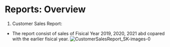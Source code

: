 # Reports: Overview

1. Customer Sales Report:
  - The report consist of sales of Fisical Year 2019, 2020, 2021 abd copared with the earlier fisical year.
![CustomerSalesReport_SK-images-0](https://github.com/user-attachments/assets/d1b1bfd1-a3c1-4cc4-a6d8-aca3e4b89b27)
